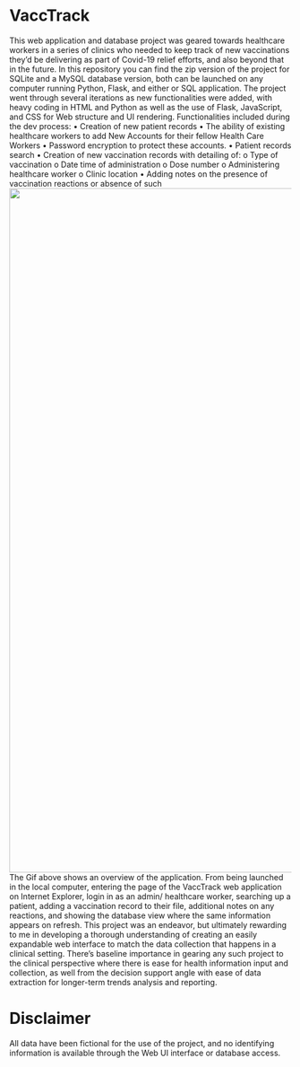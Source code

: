 # VaccTrack
This web application and database project was geared towards healthcare workers in a series of clinics who needed to keep track of new vaccinations they’d be delivering as part of Covid-19 relief efforts, and also beyond that in the future. In this repository you can find the zip version of the project for SQLite and a MySQL database version, both can be launched on any computer running Python, Flask, and either or SQL application.
The project went through several iterations as new functionalities were added, with heavy coding in HTML and Python as well as the use of Flask, JavaScript, and CSS for Web structure and UI rendering.
Functionalities included during the dev process:
  •	Creation of new patient records
  •	The ability of existing healthcare workers to add New Accounts for their fellow Health Care Workers
  •	Password encryption to protect these accounts.
  •	Patient records search
  •	Creation of new vaccination records with detailing of:
    o	Type of vaccination
    o	Date time of administration
    o	Dose number
    o	Administering healthcare worker
    o	Clinic location
  •	Adding notes on the presence of vaccination reactions or absence of such
<img src='VaccTrackSlow.gif' width='1220'>
The Gif above shows an overview of the application. From being launched in the local computer, entering the page of the VaccTrack web application on Internet Explorer, login in as an admin/ healthcare worker, searching up a patient, adding a vaccination record to their file, additional notes on any reactions, and showing the database view where the same information appears on refresh.
This project was an endeavor, but ultimately rewarding to me in developing a thorough understanding of creating an easily expandable web interface to match the data collection that happens in a clinical setting. There’s baseline importance in gearing any such project to the clinical perspective where there is ease for health information input and collection, as well from the decision support angle with ease of data extraction for longer-term trends analysis and reporting.
# Disclaimer
All data have been fictional for the use of the project, and no identifying information is available through the Web UI interface or database access.
